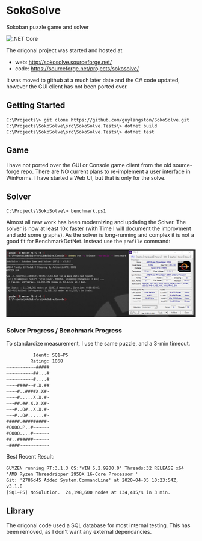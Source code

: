 # SokoSolve
Sokoban puzzle game and solver

![.NET Core](https://github.com/guylangston/SokoSolve/workflows/.NET%20Core/badge.svg)

The origonal project was started and hosted at 
- web: http://sokosolve.sourceforge.net/
- code: https://sourceforge.net/projects/sokosolve/

It was moved to github at a much later date and the C# code updated, however the GUI client has not been ported over.

## Getting Started

```
C:\Projects\> git clone https://github.com/guylangston/SokoSolve.git
C:\Projects\SokoSolve\src\SokoSolve.Tests\> dotnet build
C:\Projects\SokoSolve\src\SokoSolve.Tests\> dotnet test
```

## Game

I have not ported over the GUI or Console game client from the old source-forge repo. There are NO current plans to re-implement a user interface in WinForms. I have started a Web UI, but that is only for the solve.


## Solver

```pwsh
C:\Projects\SokoSolve\> benchmark.ps1
```

Almost all new work has been modernizing and updating the Solver. The solver is now at least 10x faster (with Time I will document the improvment and add some graphs).  As the solver is long-running and complex it is not a good fit for BenchmarkDotNet. Instead use the ``profile`` command:


![Benchmark run](./doc/Benchmark-2020-03-30-094045.png)

### Solver Progress / Benchmark Progress

To standardize measurement, I use the same puzzle, and a 3-min timeout.
```
          Ident: SQ1~P5
         Rating: 1068
~~~~~~~~~~~#####
~~~~~~~~~~##...#
~~~~~~~~~~#....#
~~~~####~~#.X.##
~~~~#..####X.X#~
~~~~#.....X.X.#~
~~~##.##.X.X.X#~
~~~#..O#..X.X.#~
~~~#..O#......#~
#####.#########~
#OOOO.P..#~~~~~~
#OOOO....#~~~~~~
##..######~~~~~~
~####~~~~~~~~~~~
```

Best Recent Result:
```
GUYZEN running RT:3.1.3 OS:'WIN 6.2.9200.0' Threads:32 RELEASE x64 'AMD Ryzen Threadripper 2950X 16-Core Processor '
Git: '2786d45 Added System.CommandLine' at 2020-04-05 10:23:54Z, v3.1.0
[SQ1~P5] NoSolution.  24,198,600 nodes at 134,415/s in 3 min.
```


## Library

The origonal code used a SQL database for most internal testing. This has been removed, as I don't want any external dependancies.
